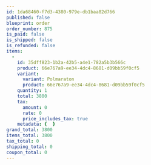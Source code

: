 ```yaml
---
id: 1da68460-f7d3-4380-979e-db1baa82d766
published: false
blueprint: order
order_number: 875
is_paid: false
is_shipped: false
is_refunded: false
items:
  -
    id: 35dff823-1b2a-42b5-a4e1-782a5b3b566c
    product: 66e767a9-ee34-4dc4-8681-d09bb59f0cf5
    variant:
      variant: Polmaraton
      product: 66e767a9-ee34-4dc4-8681-d09bb59f0cf5
    quantity: 1
    total: 3800
    tax:
      amount: 0
      rate: 0
      price_includes_tax: true
    metadata: {  }
grand_total: 3800
items_total: 3800
tax_total: 0
shipping_total: 0
coupon_total: 0
---
```

